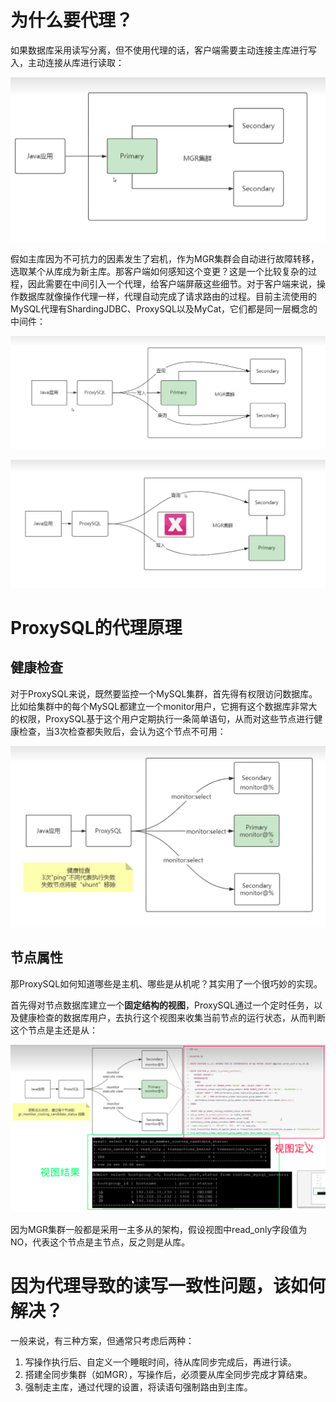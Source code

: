 # 为什么要代理？

如果数据库采用读写分离，但不使用代理的话，客户端需要主动连接主库进行写入，主动连接从库进行读取：

![image-20221105184917515](markdown-img/11-读写分离-数据库代理的意义，以及读写一致性的问题.assets/image-20221105184917515.png)

假如主库因为不可抗力的因素发生了宕机，作为MGR集群会自动进行故障转移，选取某个从库成为新主库。那客户端如何感知这个变更？这是一个比较复杂的过程，因此需要在中间引入一个代理，给客户端屏蔽这些细节。对于客户端来说，操作数据库就像操作代理一样，代理自动完成了请求路由的过程。目前主流使用的MySQL代理有ShardingJDBC、ProxySQL以及MyCat，它们都是同一层概念的中间件：

![image-20221105185259547](markdown-img/11-读写分离-数据库代理的意义，以及读写一致性的问题.assets/image-20221105185259547.png)

![image-20221105185353917](markdown-img/11-读写分离-数据库代理的意义，以及读写一致性的问题.assets/image-20221105185353917.png)

# ProxySQL的代理原理

## 健康检查

对于ProxySQL来说，既然要监控一个MySQL集群，首先得有权限访问数据库。比如给集群中的每个MySQL都建立一个monitor用户，它拥有这个数据库非常大的权限，ProxySQL基于这个用户定期执行一条简单语句，从而对这些节点进行健康检查，当3次检查都失败后，会认为这个节点不可用：

![image-20221105185812320](markdown-img/11-读写分离-数据库代理的意义，以及读写一致性的问题.assets/image-20221105185812320.png)

## 节点属性

那ProxySQL如何知道哪些是主机、哪些是从机呢？其实用了一个很巧妙的实现。

首先得对节点数据库建立一个**固定结构的视图**，ProxySQL通过一个定时任务，以及健康检查的数据库用户，去执行这个视图来收集当前节点的运行状态，从而判断这个节点是主还是从：

![image-20221105190602021](markdown-img/11-读写分离-数据库代理的意义，以及读写一致性的问题.assets/image-20221105190602021.png)

因为MGR集群一般都是采用一主多从的架构，假设视图中read_only字段值为NO，代表这个节点是主节点，反之则是从库。

# 因为代理导致的读写一致性问题，该如何解决？

一般来说，有三种方案，但通常只考虑后两种：

1. 写操作执行后、自定义一个睡眠时间，待从库同步完成后，再进行读。
2. 搭建全同步集群（如MGR），写操作后，必须要从库全同步完成才算结束。
3. 强制走主库，通过代理的设置，将读语句强制路由到主库。